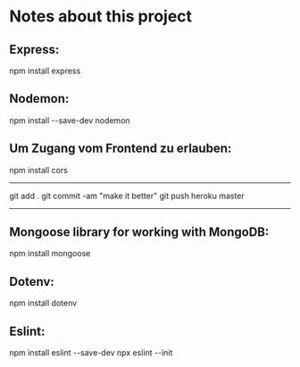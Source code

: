 # Notes about this project

## Express:

npm install express

## Nodemon:

npm install --save-dev nodemon

## Um Zugang vom Frontend zu erlauben:

npm install cors

---

git add .
git commit -am "make it better"
git push heroku master

---

## Mongoose library for working with MongoDB:

npm install mongoose

## Dotenv:

npm install dotenv

## Eslint:

npm install eslint --save-dev
npx eslint --init
